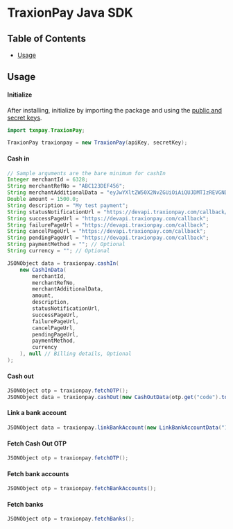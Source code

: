 # TraxionPay Java SDK

## Table of Contents

- [Usage](#usage)

## Usage

#### Initialize
After installing, initialize by importing the package and using the [public and secret keys](https://dev.traxionpay.com/developers-guide).
```java
import txnpay.TraxionPay;

TraxionPay traxionpay = new TraxionPay(apiKey, secretKey);
```
#### Cash in
```java
// Sample arguments are the bare minimum for cashIn
Integer merchantId = 6328;
String merchantRefNo = "ABC123DEF456";
String merchantAdditionalData = "eyJwYXltZW50X2NvZGUiOiAiQUJDMTIzREVGNDU2In0=";
Double amount = 1500.0;
String description = "My test payment";
String statusNotificationUrl = "https://devapi.traxionpay.com/callback/";
String successPageUrl = "https://devapi.traxionpay.com/callback";
String failurePageUrl = "https://devapi.traxionpay.com/callback";
String cancelPageUrl = "https://devapi.traxionpay.com/callback";
String pendingPageUrl = "https://devapi.traxionpay.com/callback";
String paymentMethod = ""; // Optional
String currency = ""; // Optional

JSONObject data = traxionpay.cashIn(
    new CashInData(
        merchantId, 
        merchantRefNo, 
        merchantAdditionalData, 
        amount, 
        description, 
        statusNotificationUrl, 
        successPageUrl, 
        failurePageUrl, 
        cancelPageUrl, 
        pendingPageUrl, 
        paymentMethod, 
        currency
    ), null // Billing details, Optional
);

```
#### Cash out
```java
JSONObject otp = traxionpay.fetchOTP();
JSONObject data = traxionpay.cashOut(new CashOutData(otp.get("code").toString(), 150.0, 433));
```
#### Link a bank account
```java
JSONObject data = traxionpay.linkBankAccount(new LinkBankAccountData("161414", "savings", "John Doe", "123412341234"));
```
#### Fetch Cash Out OTP
```java
JSONObject otp = traxionpay.fetchOTP();
```
#### Fetch bank accounts
```java
JSONObject otp = traxionpay.fetchBankAccounts();
```
#### Fetch banks
```java
JSONObject otp = traxionpay.fetchBanks();
```

